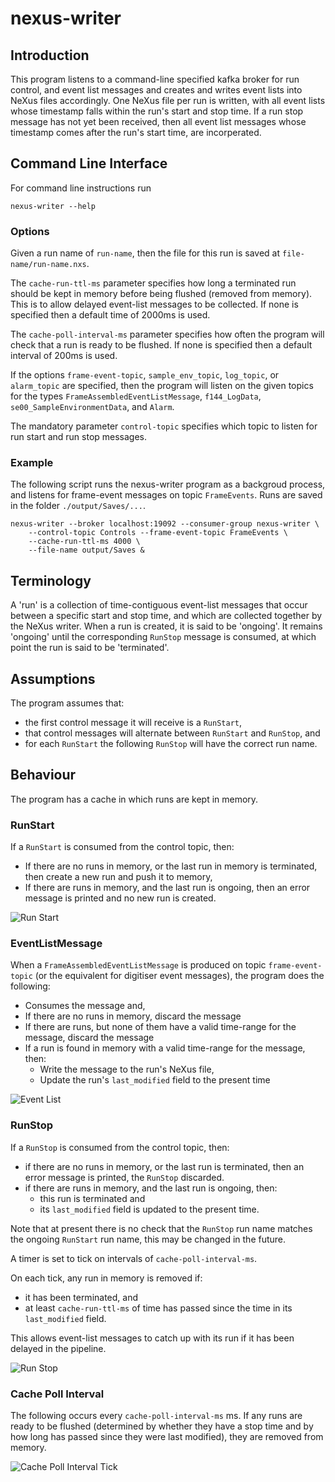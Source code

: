# nexus-writer

## Introduction

This program listens to a command-line specified kafka broker for run control, and event list messages and creates and writes event lists into NeXus files accordingly.
One NeXus file per run is written, with all event lists whose timestamp falls within the run's start and stop time.
If a run stop message has not yet been received, then all event list messages whose timestamp comes after the run's start time, are incorperated.

## Command Line Interface

For command line instructions run

```shell
nexus-writer --help
```

### Options

Given a run name of `run-name`, then the file for this run is saved at `file-name/run-name.nxs`.

The `cache-run-ttl-ms` parameter specifies how long a terminated run should be kept in memory before being flushed (removed from memory). This is to allow delayed event-list messages to be collected. If none is specified then a default time of 2000ms is used.

The `cache-poll-interval-ms` parameter specifies how often the program will check that a run is ready to be flushed. If none is specified then a default interval of 200ms is used.

If the options `frame-event-topic`, `sample_env_topic`, `log_topic`, or `alarm_topic` are specified, then the program will listen on the given topics for
the types `FrameAssembledEventListMessage`, `f144_LogData`, `se00_SampleEnvironmentData`, and `Alarm`.

The mandatory parameter `control-topic` specifies which topic to listen for run start and run stop messages.

### Example

The following script runs the nexus-writer program as a backgroud process, and listens for frame-event messages on topic `FrameEvents`. Runs are saved in the folder `./output/Saves/...`.

```shell
nexus-writer --broker localhost:19092 --consumer-group nexus-writer \
    --control-topic Controls --frame-event-topic FrameEvents \
    --cache-run-ttl-ms 4000 \
    --file-name output/Saves &
```

## Terminology

A 'run' is a collection of time-contiguous event-list messages that occur between a specific start and stop time, and which are collected together by the NeXus writer.
When a run is created, it is said to be 'ongoing'. It remains 'ongoing' until the corresponding `RunStop` message is consumed, at which point the run is said to be 'terminated'.

## Assumptions

The program assumes that:

- the first control message it will receive is a `RunStart`,
- that control messages will alternate between `RunStart` and `RunStop`, and
- for each `RunStart` the following `RunStop` will have the correct run name.

## Behaviour

The program has a cache in which runs are kept in memory.

### RunStart

If a `RunStart` is consumed from the control topic, then:

- If there are no runs in memory, or the last run in memory is terminated, then create a new run and push it to memory,
- If there are runs in memory, and the last run is ongoing, then an error message is printed and no new run is created.

![Run Start](docs/RunStart.svg)

### EventListMessage

When a `FrameAssembledEventListMessage` is produced on topic `frame-event-topic` (or the equivalent for digitiser event messages),
the program does the following:

- Consumes the message and,
- If there are no runs in memory, discard the message
- If there are runs, but none of them have a valid time-range for the message, discard the message
- If a run is found in memory with a valid time-range for the message, then:
   - Write the message to the run's NeXus file,
   - Update the run's `last_modified` field to the present time

![Event List](docs/EventList.svg)

### RunStop

If a `RunStop` is consumed from the control topic, then:

- if there are no runs in memory, or the last run is terminated, then an error message is printed, the `RunStop` discarded.
- if there are runs in memory, and the last run is ongoing, then:
   - this run is terminated and
   - its `last_modified` field is updated to the present time.

Note that at present there is no check that the `RunStop` run name matches the ongoing `RunStart` run name, this may be changed in the future.

A timer is set to tick on intervals of `cache-poll-interval-ms`.

On each tick, any run in memory is removed if:

- it has been terminated, and
- at least `cache-run-ttl-ms` of time has passed since the time in its `last_modified` field.

This allows event-list messages to catch up with its run if it has been delayed in the pipeline.

![Run Stop](docs/RunStop.svg)

### Cache Poll Interval

The following occurs every `cache-poll-interval-ms` ms. If any runs are ready to be flushed (determined by whether they have a stop time and by how long has passed since they were last modified), they are removed from memory.

![Cache Poll Interval Tick](docs/CachePollIntervalTick.svg)
